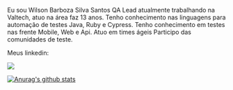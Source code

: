 Eu sou Wilson Barboza Silva Santos QA Lead atualmente trabalhando na Valtech, atuo na área faz 13 anos.
Tenho conhecimento nas linguagens para automação de testes Java, Ruby e Cypress.
Tenho conhecimento em testes nas frente Mobile, Web e Api.
Atuo em times ágeis
Participo das comunidades de teste.

Meus linkedin:

[<img src="https://img.shields.io/badge/linkedin-%230077B5.svg?&style=for-the-badge&logo=linkedin&logoColor=white" />](https://www.linkedin.com/in/wilson-santos-4b6276261/)

[![Anurag's github stats](https://github-readme-stats.vercel.app/api?username=willssan06)](https://github.com/willssan06/github-readme-stats)

